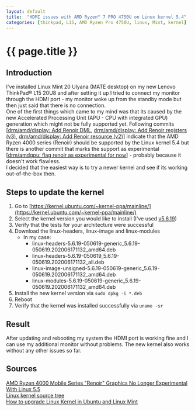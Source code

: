 ```yaml
---
layout: default
title:  "HDMI issues with AMD Ryzen™ 7 PRO 4750U on Linux kernel 5.4"
categories: [thinkpad, L15, AMD Ryzen Pro 4750U, linux, Mint, kernel]
---
```


# {{ page.title }}

## Introduction
I've installed Linux Mint 20 Ulyana (MATE desktop) on my new Lenovo ThinkPad® L15 20U8 and after setting it up I tried to connect my monitor through the HDMI port - my monitor woke up from the standby mode but then just said that there is no connection.  
One of the first things which came to my mind was that its caused by the new Accelerated Processing Unit (APU - CPU with integrated GPU) generation which might not be fully supported yet. Following commits [[drm/amd/display: Add Renoir DML](https://git.kernel.org/pub/scm/linux/kernel/git/torvalds/linux.git/commit/?id=b04641a3f4c54b00dab7ccd49fd45909c42c3fc2), [drm/amd/display: Add Renoir registers (v3)](https://git.kernel.org/pub/scm/linux/kernel/git/torvalds/linux.git/commit/?id=b593bce59bfa25d9abbf220b6614396ccd965b1b), [drm/amd/display: Add Renoir resource (v2)](https://git.kernel.org/pub/scm/linux/kernel/git/torvalds/linux.git/commit/?id=6f4e6361c3ff8457d45d2a898c418e3495e85e93)] indicate that the AMD Ryzen 4000 series (Renoir) should be supported by the Linux kernel 5.4 but there is another commit that marks the support as experimental [[drm/amdgpu: flag renoir as experimental for now](https://git.kernel.org/pub/scm/linux/kernel/git/torvalds/linux.git/commit/?id=b8cf3219ccd5c0f05f6265fff26cce0de8061e38)] - probably because it doesn't work flawless.  
I decided that the easiest way is to try a newer kernel and see if its working out-of-the-box then.

## Steps to update the kernel
1. Go to [https://kernel.ubuntu.com/~kernel-ppa/mainline/](https://kernel.ubuntu.com/~kernel-ppa/mainline/)
2. Select the kernel version you would like to install (I've used [v5.6.19](https://kernel.ubuntu.com/~kernel-ppa/mainline/v5.6.19/))
3. Verify that the tests for your architecture were successful
4. Download the linux-headers, linux-image and linux-modules
    * In my case:
      * linux-headers-5.6.19-050619-generic_5.6.19-050619.202006171132_amd64.deb
      * linux-headers-5.6.19-050619_5.6.19-050619.202006171132_all.deb
      * linux-image-unsigned-5.6.19-050619-generic_5.6.19-050619.202006171132_amd64.deb
      * linux-modules-5.6.19-050619-generic_5.6.19-050619.202006171132_amd64.deb
5. Install the new kernel version via `sudo dpkg -i *.deb`
6. Reboot
7. Verify that the kernel was installed successfully via `uname -sr`

## Result
After updating and rebooting my system the HDMI port is working fine and I can use my additional monitor without problems. The new kernel also works without any other issues so far.

## Sources
[AMD Ryzen 4000 Mobile Series "Renoir" Graphics No Longer Experimental With Linux 5.5](https://www.phoronix.com/scan.php?page=news_item&px=Renoir-Graphics-Not-Experiment)  
[Linux kernel source tree](https://git.kernel.org/)  
[How to upgrade Linux Kernel in Ubuntu and Linux Mint](https://www.fosslinux.com/7167/how-to-upgrade-linux-kernel-in-ubuntu-and-linux-mint.htm)
